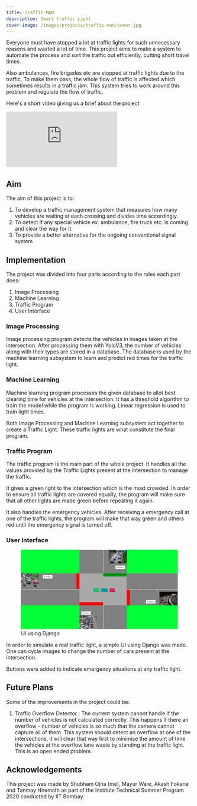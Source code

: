 ```yaml
---
title: Traffic-MAN
description: Smart traffic Light
cover-image: /images/projects/traffic-man/cover.jpg
---
```


Everyone must have stopped a lot at traffic lights for such unnecessary reasons and wasted a lot of time. This project aims to make a system to automate the process and sort the traffic out efficiently, cutting short travel times.

Also ambulances, fire brigades etc are stopped at traffic lights due to the traffic. To make them pass, the whole flow of traffic is affected which sometimes results in a traffic jam. This system tries to work around this problem and regulate the flow of traffic.

Here's a short video giving us a brief about the project

<iframe  src="https://www.youtube.com/embed/hzjVh8wqf_E" title="Traffic-MAN (By team MAST)" frameborder="0" allow="accelerometer; autoplay; clipboard-write; encrypted-media; gyroscope; picture-in-picture" allowfullscreen></iframe>

## Aim

The aim of this project is to:

1. To develop a traffic management system that measures how many vehicles are waiting at each crossing and divides time accordingly.
2. To detect if any special vehicle ex. ambulance, fire truck etc. is coming and clear the way for it.
3. To provide a better alternative for the ongoing conventional signal system

## Implementation

The project was divided into four parts according to the roles each part does:

1. Image Processing
2. Machine Learning
3. Traffic Program
4. User Interface

### Image Processing

Image processing program detects the vehicles in images taken at the intersection. After processing them with YoloV3, the number of vehicles along with their types are stored in a database. The database is used by the machine learning subsystem to learn and predict red times for the traffic light.

### Machine Learning

Machine learning program processes the given database to allot best clearing time for vehicles at the intersection. It has a threshold algorithm to train the model while the program is working. Linear regression is used to train light times.

Both Image Processing and Machine Learning subsystem act together to create a Traffic Light. These traffic lights are what constitute the final program.

### Traffic Program

The traffic program is the main part of the whole project. It handles all the values provided by the Traffic Lights present at the intersection to manage the traffic.

It gives a green light to the intersection which is the most crowded. In order to ensure all traffic lights are covered equally, the program will make sure that all other lights are made green before repeating it again.

It also handles the emergency vehicles. After receiving a emergency call at one of the traffic lights, the program will make that way green and others red until the emergency signal is turned off.

### User Interface

<figure class="image-1-container">
  <img class="image-1 " src="/images/projects/traffic-man/user-interface.jpg" alt="User Interface for the traffic light using Django"/>
  <figcaption class="image-1-caption">
    UI using Django
  </figcaption>
</figure>

In order to simulate a real traffic light, a simple UI using Django was made. One can cycle images to change the number of cars present at the intersection.

Buttons were added to indicate emergency situations at any traffic light.

## Future Plans

Some of the improvements in the project could be:

1. Traffic Overflow Detector : The current system cannot handle if the number of vehicles is not calculated correctly. This happens if there an overflow - number of vehicles is so much that the camera cannot capture all of them. This system should detect an overflow at one of the intersections, it will clear that way first to minimise the amount of time the vehicles at the overflow lane waste by standing at the traffic light. This is an open ended problem.

## Acknowledgements

This project was made by Shubham Ojha (me), Mayur Ware, Akash Fokane and Tanmay Hiremath as part of the Institute Technical Summer Program 2020 conducted by IIT Bombay.
